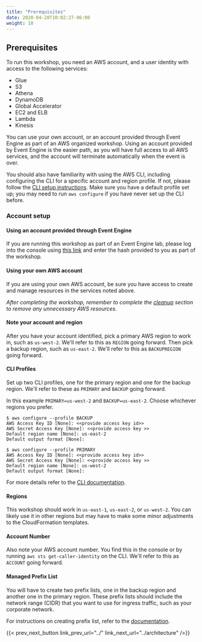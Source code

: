```yaml
---
title: "Prerequisites"
date: 2020-04-28T10:02:27-06:00
weight: 10
---
```


## Prerequisites

To run this workshop, you need an AWS account, and a user identity with access to the following services:

* Glue
* S3
* Athena
* DynamoDB
* Global Accelerator
* EC2 and ELB
* Lambda
* Kinesis

You can use your own account, or an account provided through Event Engine as part of an AWS organized workshop.  Using an account provided by Event Engine is the easier path, as you will have full access to all AWS services, and the account will terminate automatically when the event is over.

You should also have familiarity with using the AWS CLI, including configuring the CLI for a specific account and region profile.  If not, please follow the [CLI setup instructions](https://github.com/aws/aws-cli).  Make sure you have a default profile set up; you may need to run `aws configure` if you have never set up the CLI before.

### Account setup 

#### Using an account provided through Event Engine

If you are running this workshop as part of an Event Engine lab, please log into the console using [this link](https://dashboard.eventengine.run/) and enter the hash provided to you as part of the workshop.

#### Using your own AWS account

If you are using your own AWS account, be sure you have access to create and manage resources in the services noted above.

*After completing the workshop, remember to complete the [cleanup](../../next) section to remove any unnecessary AWS resources.*

#### Note your account and region

After you have your account identified, pick a primary AWS region to work in, such as `us-west-2`.  We'll refer to this as `REGION` going forward.  Then pick a backup region, such as `us-east-2`.  We'll refer to this as `BACKUPREGION` going forward.

#### CLI Profiles 

Set up two CLI profiles, one for the primary region and one for the backup region.  We'll refer to these as `PRIMARY` and `BACKUP` going forward.

In this example `PRIMARY=us-west-2` and `BACKUP=us-east-2`.  Choose whichever regions you prefer.

```
$ aws configure --profile BACKUP
AWS Access Key ID [None]: <<provide access key id>>
AWS Secret Access Key [None]: <<provide access key >>
Default region name [None]: us-east-2
Default output format [None]: 
```

```
$ aws configure --profile PRIMARY
AWS Access Key ID [None]: <<provide access key id>>
AWS Secret Access Key [None]: <<provide access key >>
Default region name [None]: us-west-2
Default output format [None]: 
```

For more details refer to the [CLI documentation](https://docs.aws.amazon.com/cli/latest/userguide/cli-configure-quickstart.html).

#### Regions

This workshop should work in `us-east-1`, `us-east-2`, or `us-west-2`.  You can likely use it in other regions but may have to make some minor adjustments to the CloudFormation templates.

#### Account Number
Also note your AWS account number.  You find this in the console or by running `aws sts get-caller-identity` on the CLI.  We'll refer to this as `ACCOUNT` going forward.

#### Managed Prefix List

You will have to create two prefix lists, one in the backup region and another one in the primary region.  These prefix lists should include the network range (CIDR) that you want to use for ingress traffic, such as your corporate network.

For instructions on creating prefix list, refer to the [documentation](https://docs.aws.amazon.com/vpc/latest/userguide/managed-prefix-lists.html).

{{< prev_next_button link_prev_url="../" link_next_url="../architecture" />}}

